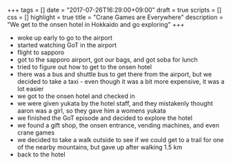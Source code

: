 +++
tags = []
date = "2017-07-26T16:29:00+09:00"
draft = true
scripts = []
css = []
highlight = true
title = "Crane Games are Everywhere"
description = "We get to the onsen hotel in Hokkaido and go exploring"
+++

- woke up early to go to the airport
- started watching GoT in the airport
- flight to sapporo
- got to the sapporo airport, got our bags, and got soba for lunch
- tried to figure out how to get to the onsen hotel
- there was a bus and shuttle bus to get there from the airport, but we decided
  to take a taxi - even though it was a bit more expensive, it was a lot easier
- we got to the onsen hotel and checked in
- we were given yukata by the hotel staff, and they mistakenly thought aaron was
  a girl, so they gave him a womens yukata
- we finished the GoT episode and decided to explore the hotel
- we found a gift shop, the onsen entrance, vending machines, and even crane
  games
- we decided to take a walk outside to see if we could get to a trail for one of
  the nearby mountains, but gave up after walking 1.5 km
- back to the hotel
